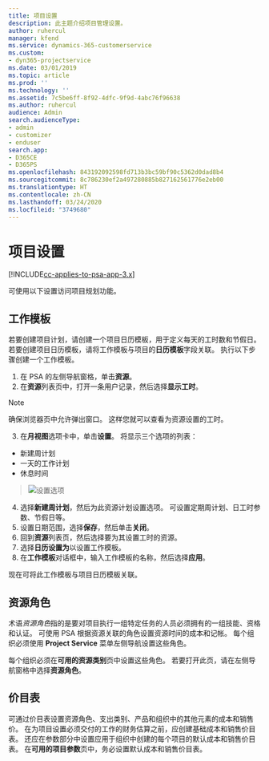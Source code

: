 ```yaml
---
title: 项目设置
description: 此主题介绍项目管理设置。
author: ruhercul
manager: kfend
ms.service: dynamics-365-customerservice
ms.custom:
- dyn365-projectservice
ms.date: 03/01/2019
ms.topic: article
ms.prod: ''
ms.technology: ''
ms.assetid: 7c5be6ff-8f92-4dfc-9f9d-4abc76f96638
ms.author: ruhercul
audience: Admin
search.audienceType:
- admin
- customizer
- enduser
search.app:
- D365CE
- D365PS
ms.openlocfilehash: 843192092598fd713b3bc59bf90c5362d0dad8b4
ms.sourcegitcommit: 8c786230ef2a497280885b827162561776e2eb00
ms.translationtype: HT
ms.contentlocale: zh-CN
ms.lasthandoff: 03/24/2020
ms.locfileid: "3749680"
---
```

# <a name="project-settings"></a>项目设置

[!INCLUDE[cc-applies-to-psa-app-3.x](../includes/cc-applies-to-psa-app-3x.md)]

可使用以下设置访问项目规划功能。

## <a name="work-template"></a>工作模板

若要创建项目计划，请创建一个项目日历模板，用于定义每天的工时数和节假日。 若要创建项目日历模板，请将工作模板与项目的**日历模板**字段关联。 执行以下步骤创建一个工作模板。

1. 在 PSA 的左侧导航窗格，单击**资源**。 
2. 在**资源**列表页中，打开一条用户记录，然后选择**显示工时**。

  > [!NOTE]
  > 确保浏览器页中允许弹出窗口。 这样您就可以查看为资源设置的工时。
  
3. 在**月视图**选项卡中，单击**设置**。 将显示三个选项的列表： 

  - 新建周计划
  - 一天的工作计划
  - 休息时间

> ![设置选项](media/project-13.png)

4. 选择**新建周计划**，然后为此资源计划设置选项。 可设置定期周计划、日工时参数、节假日等。
5. 设置日期范围，选择**保存**，然后单击**关闭**。 
6. 回到**资源**列表页，然后选择要为其设置工时的资源。 
7. 选择**日历设置为**以设置工作模板。 
8. 在**工作模板**对话框中，输入工作模板的名称，然后选择**应用**。 

现在可将此工作模板与项目日历模板关联。

## <a name="resource-roles"></a>资源角色

术语*资源角色*指的是要对项目执行一组特定任务的人员必须拥有的一组技能、资格和认证。 可使用 PSA 根据资源关联的角色设置资源时间的成本和记帐。 每个组织必须使用 **Project Service** 菜单左侧导航设置这些角色。

每个组织必须在**可用的资源类别**页中设置这些角色。 若要打开此页，请在左侧导航窗格中选择**资源角色**。

## <a name="price-lists"></a>价目表

可通过价目表设置资源角色、支出类别、产品和组织中的其他元素的成本和销售价。 在为项目设置必须交付的工作的财务估算之前，应创建基础成本和销售价目表。 还应在参数部分中设置应用于组织中创建的每个项目的默认成本和销售价目表。 在**可用的项目参数**页中，务必设置默认成本和销售价目表。
